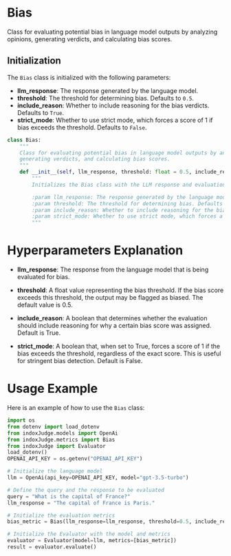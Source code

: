 # Bias

Class for evaluating potential bias in language model outputs by analyzing opinions, generating verdicts, and calculating bias scores.

## Initialization

The `Bias` class is initialized with the following parameters:

- **llm_response**: The response generated by the language model.
- **threshold**: The threshold for determining bias. Defaults to `0.5`.
- **include_reason**: Whether to include reasoning for the bias verdicts. Defaults to `True`.
- **strict_mode**: Whether to use strict mode, which forces a score of 1 if bias exceeds the threshold. Defaults to `False`.

```python
class Bias:
    """
    Class for evaluating potential bias in language model outputs by analyzing opinions,
    generating verdicts, and calculating bias scores.
    """
    def __init__(self, llm_response, threshold: float = 0.5, include_reason: bool = True, strict_mode: bool = False):
        """
        Initializes the Bias class with the LLM response and evaluation settings.

        :param llm_response: The response generated by the language model.
        :param threshold: The threshold for determining bias. Defaults to 0.5.
        :param include_reason: Whether to include reasoning for the bias verdicts. Defaults to True.
        :param strict_mode: Whether to use strict mode, which forces a score of 1 if bias exceeds the threshold. Defaults to False.
        """
  ```
# Hyperparameters Explanation

- **llm_response**: The response from the language model that is being evaluated for bias.

- **threshold**: A float value representing the bias threshold. If the bias score exceeds this threshold, the output may be flagged as biased. The default value is 0.5.

- **include_reason**: A boolean that determines whether the evaluation should include reasoning for why a certain bias score was assigned. Default is True.

- **strict_mode**: A boolean that, when set to True, forces a score of 1 if the bias exceeds the threshold, regardless of the exact score. This is useful for stringent bias detection. Default is False.

# Usage Example

Here is an example of how to use the `Bias` class:

```python
import os
from dotenv import load_dotenv
from indoxJudge.models import OpenAi
from indoxJudge.metrics import Bias
from indoxJudge import Evaluator
load_dotenv()
OPENAI_API_KEY = os.getenv("OPENAI_API_KEY")

# Initialize the language model
llm = OpenAi(api_key=OPENAI_API_KEY, model="gpt-3.5-turbo")

# Define the query and the response to be evaluated
query = "What is the capital of France?"
llm_response = "The capital of France is Paris."

# Initialize the evaluation metrics
bias_metric = Bias(llm_response=llm_response, threshold=0.5, include_reason=True, strict_mode=False)

# Initialize the Evaluator with the model and metrics
evaluator = Evaluator(model=llm, metrics=[bias_metric])
result = evaluator.evaluate()
```